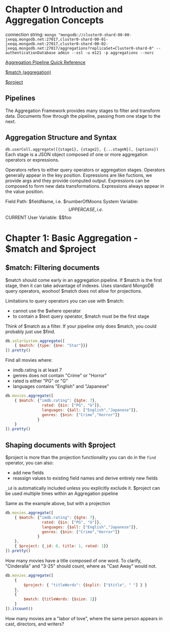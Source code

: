 # Chapter 0 Introduction and Aggregation Concepts
connection string: `mongo "mongodb://cluster0-shard-00-00-jxeqq.mongodb.net:27017,cluster0-shard-00-01-jxeqq.mongodb.net:27017,cluster0-shard-00-02-jxeqq.mongodb.net:27017/aggregations?replicaSet=Cluster0-shard-0" --authenticationDatabase admin --ssl -u m121 -p aggregations --norc`

[Aggregation Pipeline Quick Reference](https://docs.mongodb.com/manual/meta/aggregation-quick-reference/)

[$match (aggregation)](https://docs.mongodb.com/manual/reference/operator/aggregation/match/)

[$project](https://docs.mongodb.com/manual/reference/operator/aggregation/project/)

## Pipelines
The Aggregation Framework provides many stages to filter and transform data.
Documents flow through the pipeline, passing from one stage to the next.

## Aggregation Structure and Syntax
`db.userColl.aggregate([{stage1}, {stage2}, {...stageN}], {options})`
Each stage is a JSON object composed of one or more aggregation operators or expressions.

Operators refers to either query operators or aggregation stages.
Operators generally appear in the key position.
Expressions are like fuctions, we provide args and they provide computed output.
Expressions can be composed to form new data transformations.
Expressions always appear in the value position.

Field Path: $fieldName, i.e. $numberOfMoons
System Variable: $$UPPERCASE, i.e. $$CURRENT
User Variable: $$foo

# Chapter 1: Basic Aggregation - $match and $project
## $match: Filtering documents
$match should come early in an aggregation pipeline.
If $match is the first stage, then it can take advantage of indexes.
Uses standard MongoDB query operators, woohoo!
$match does not allow for projections.

Limitations to query operators you can use with $match:
- cannot use the $where operator
- to contain a $text query operator, $match must be the first stage

Think of $match as a filter.
If your pipeline only does $match, you could probably just use $find.

```js
db.solarSystem.aggregate([
    { $match: {type: {$ne: "Star"}}}
]).pretty()
```

Find all movies where:
- imdb.rating is at least 7
- genres does not contain "Crime" or "Horror"
- rated is either "PG" or "G"
- languages contains "English" and "Japanese"
```js
db.movies.aggregate([
    { $match: {"imdb.rating": {$gte: 7},
                rated: {$in: ["PG", "G"]},
                languages: {$all: ["English","Japanese"]},
                genres: {$nin: ["Crime","Horror"]}
              }
    }
]).pretty()
```

## Shaping documents with $project
$project is more than the projection functionality you can do in the `find` operator, you can also:
- add new fields
- reassign values to existing field names and derive entirely new fields

`_id` is automatically included unless you explicitly exclude it.
$project can be used multiple times within an Aggregation pipeline

Same as the example above, but with a projection
```js
db.movies.aggregate([
    { $match: {"imdb.rating": {$gte: 7},
                rated: {$in: ["PG", "G"]},
                languages: {$all: ["English","Japanese"]},
                genres: {$nin: ["Crime","Horror"]}
              }
    },
    { $project: {_id: 0, title: 1, rated: 1}}
]).pretty()
```

How many movies have a title composed of one word.
To clarify, "Cinderalla" and "3-25" should count, where as "Cast Away" would not.
```js
db.movies.aggregate([
    {
        $project: { "titleWords": {$split: ["$title", " "] } }
    },
    {
        $match: {titleWords: {$size: 1}}
    }
]).itcount()
```

How many movies are a "labor of love", where the same person appears in cast, directors, and writers?
```js

```